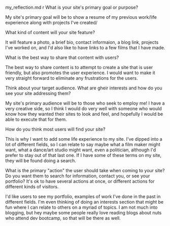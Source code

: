 my_reflection.md
r
What is your site's primary goal or purpose?

My site's primary goal will be to show a resume of my previous work/life experience along with projects I've created/

What kind of content will your site feature?

It will feature a photo, a brief bio, contact informaion, a blog link, projects I've worked on, and I'd also like to have links to a few films that I have made. 

What is the best way to share that content with users?

The best way to share content is to attempt to create a site that is user friendly, but also promotes the user experience. I would want to make it very straight forward to eliminate any frustrations for the users.

Think about your target audience. What are gheir interests and how do you see your site addressing them?

My site's primary audience will be to those who seek to employ me! I have a very creative side, so I think I would do very well with someone who would know how they wanted their sites to look and feel, and hopefully I would be able to execute that for them.

How do you think most users will find your site?

This is why I want to add some life experience to my site. I've dipped into a lot of different fields, so I can relate to say maybe what a film maker might want, what a dance/art studio might want, even a politician, although I'd prefer to stay out of that last one. If I have some of these terms on my site, they will be found doing a search.

What is the primary "action" the user should take when coming to your site? Do you want them to search for information, contact you, or see your portfolio? It's ok to have several actions at once, or different actions for different kinds of visitors.

I'd like users to see my portfolio, examples of work I've done in the past in different fields. I'm even thinking of doing an interests section that might be fun where I can relate to others on a myriad of topics. I am not much into blogging, but hey maybe some people really love reading blogs about nuts who attend dev bootcamp, so that will be there as well.